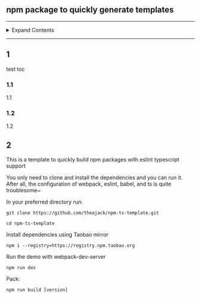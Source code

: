 ## npm package to quickly generate templates


--------

<details>
     <summary>Expand Contents</summary>

<!-- toc -->

- [1](#1)
   * [1.1](#11)
   * [1.2](#12)
- [2](#2)

<!-- tocstop -->

</details>

--------

## 1

test toc

### 1.1

1.1

### 1.2

1.2

## 2

This is a template to quickly build npm packages with eslint typescript support

You only need to clone and install the dependencies and you can run it. After all, the configuration of webpack, eslint, babel, and ts is quite troublesome~

In your preferred directory run:

````
git clone https://github.com/theajack/npm-ts-template.git
````

````
cd npm-ts-template
````

Install dependencies using Taobao mirror

````
npm i --registry=https://registry.npm.taobao.org
````

Run the demo with webpack-dev-server

````
npm run dev
````

Pack:

````
npm run build [version]
````

